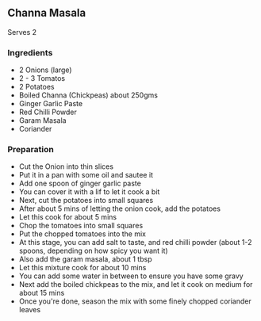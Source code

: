 ## Channa Masala

Serves 2

### Ingredients

* 2 Onions (large)
* 2 - 3 Tomatos
* 2 Potatoes
* Boiled Channa (Chickpeas) about 250gms
* Ginger Garlic Paste
* Red Chilli Powder
* Garam Masala
* Coriander

### Preparation

- Cut the Onion into thin slices
- Put it in a pan with some oil and sautee it
- Add one spoon of ginger garlic paste
- You can cover it with a lif to let it cook a bit
- Next, cut the potatoes into small squares
- After about 5 mins of letting the onion cook, add the potatoes
- Let this cook for about 5 mins
- Chop the tomatoes into small squares
- Put the chopped tomatoes into the mix
- At this stage, you can add salt to taste, and red chilli powder (about 1-2 spoons, depending on how spicy you want it)
- Also add the garam masala, about 1 tbsp
- Let this mixture cook for about 10 mins
- You can add some water in between to ensure you have some gravy
- Next add the boiled chickpeas to the mix, and let it cook on medium for about 15 mins
- Once you're done, season the mix with some finely chopped coriander leaves